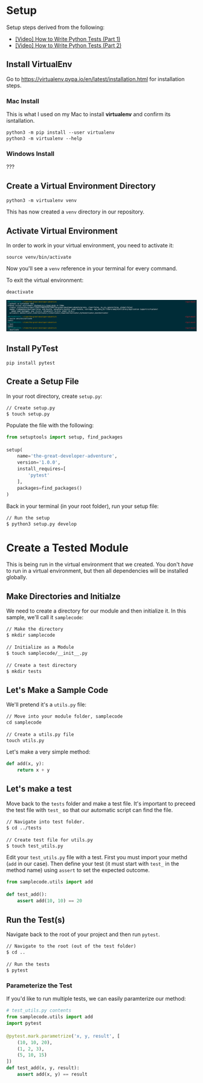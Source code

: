 # Setup

Setup steps derived from the following:

* [[Video] How to Write Python Tests (Part 1)](https://youtu.be/YC_v-4U94hw)
* [[Video] How to Write Python Tests (Part 2)](https://youtu.be/KgZZtA7_iGA)

## Install VirtualEnv

Go to https://virtualenv.pypa.io/en/latest/installation.html for installation steps.

### Mac Install

This is what I used on my Mac to install **virtualenv** and confirm its isntallation.

```shell
python3 -m pip install --user virtualenv
python3 -m virtualenv --help
```

### Windows Install

???

## Create a Virtual Environment Directory

```shell
python3 -m virtualenv venv
```

This has now created a `venv` directory in our repository.

## Activate Virtual Environment

In order to work in your virtual environment, you need to activate it:

```shell
source venv/bin/activate
```

Now you'll see a `venv` reference in your terminal for every command.

To exit the virtual environment:

```shell
deactivate
```

![Image of Venv](./images/venv.png)

## Install PyTest

```shell
pip install pytest
```

## Create a Setup File

In your root directory, create `setup.py`:

```shell
// Create setup.py
$ touch setup.py
```

Populate the file with the following:

```py
from setuptools import setup, find_packages

setup(
    name='the-great-developer-adventure',
    version='1.0.0',
    install_requires=[
        'pytest'
    ],
    packages=find_packages()
)
```

Back in your terminal (in your root folder), run your setup file:

```shell
// Run the setup
$ python3 setup.py develop
```

# Create a Tested Module

This is being run in the virtual environment that we created. You don't _have_ to run in a virtual environment, but then all dependencies will be installed globally.

## Make Directories and Initialze

We need to create a directory for our module and then initialize it. In this sample, we'll call it `samplecode`:

```shell
// Make the directory
$ mkdir samplecode

// Initialize as a Module
$ touch samplecode/__init__.py

// Create a test directory
$ mkdir tests
```

## Let's Make a Sample Code

We'll pretend it's a `utils.py` file:

```shell
// Move into your module folder, samplecode
cd samplecode

// Create a utils.py file
touch utils.py
```

Let's make a very simple method:

```py
def add(x, y):
    return x + y
```

## Let's make a test

Move back to the `tests` folder and make a test file. It's important to preceed the test file with `test_` so that our automatic script can find the file.

```shell
// Navigate into test folder.
$ cd ../tests

// Create test file for utils.py
$ touch test_utils.py
```

Edit your `test_utils.py` file with a test. First you must import your methd (`add` in our case). Then define your test (it must start with `test_` in the method name) using `assert` to set the expected outcome.

```py
from samplecode.utils import add

def test_add():
    assert add(10, 10) == 20
```

## Run the Test(s)

Navigate back to the root of your project and then run `pytest`.

```shell
// Navigate to the root (out of the test folder)
$ cd ..

// Run the tests
$ pytest
```

### Parameterize the Test

If you'd like to run multiple tests, we can easily paramterize our method:

```py
# test_utils.py contents
from samplecode.utils import add
import pytest

@pytest.mark.parametrize('x, y, result', [
    (10, 10, 20),
    (1, 2, 3),
    (5, 10, 15)
])
def test_add(x, y, result):
    assert add(x, y) == result
```
